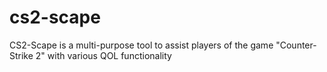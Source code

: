 # cs2-scape
CS2-Scape is a multi-purpose tool to assist players of the game "Counter-Strike 2" with various QOL functionality
